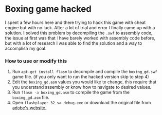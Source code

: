 # Boxing game hacked
I spent a few hours here and there trying to hack this game with cheat engine but with no luck. After a lot of trial and error I finally came up with a solution. I solved this problem by decompiling the `.swf` to assembly code, the issue at first was that I have barely worked with assembly code before, but with a lot of research I was able to find the solution and a way to accomplish my goal.
### How to use or modify this
1. Run `apt-get install flasm` to decompile and compile the `boxing_gd.swf` game file. (if you only want to run the hacked version skip to step 4)
2. Edit the `boxing_gd.asm` values you would like to change, this require that you understand assembly or know how to navigate to desired values.
3. Run `flasm -a boxing_gd.asm` to compile the game from the `boxing_gd.asm` file.
4. Open `flashplayer_32_sa_debug.exe` or download the original file from [adobe's website.](https://www.adobe.com/support/flashplayer/debug_downloads.html)
